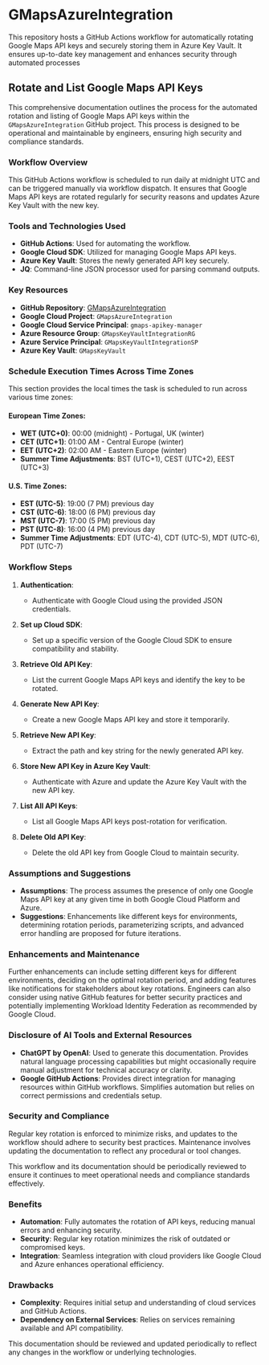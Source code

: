 # GMapsAzureIntegration
This repository hosts a GitHub Actions workflow for automatically rotating Google Maps API keys and securely storing them in Azure Key Vault. It ensures up-to-date key management and enhances security through automated processes

## Rotate and List Google Maps API Keys

This comprehensive documentation outlines the process for the automated rotation and listing of Google Maps API keys within the `GMapsAzureIntegration` GitHub project. This process is designed to be operational and maintainable by engineers, ensuring high security and compliance standards.

### Workflow Overview

This GitHub Actions workflow is scheduled to run daily at midnight UTC and can be triggered manually via workflow dispatch. It ensures that Google Maps API keys are rotated regularly for security reasons and updates Azure Key Vault with the new key.

### Tools and Technologies Used

- **GitHub Actions**: Used for automating the workflow.
- **Google Cloud SDK**: Utilized for managing Google Maps API keys.
- **Azure Key Vault**: Stores the newly generated API key securely.
- **JQ**: Command-line JSON processor used for parsing command outputs.

### Key Resources

- **GitHub Repository**: [GMapsAzureIntegration](https://github.com/ArmaKeoN/GMapsAzureIntegration)
- **Google Cloud Project**: `GMapsAzureIntegration`
- **Google Cloud Service Principal**: `gmaps-apikey-manager`
- **Azure Resource Group**: `GMapsKeyVaultIntegrationRG`
- **Azure Service Principal**: `GMapsKeyVaultIntegrationSP`
- **Azure Key Vault**: `GMapsKeyVault`

### Schedule Execution Times Across Time Zones

This section provides the local times the task is scheduled to run across various time zones:

#### European Time Zones:
- **WET (UTC+0)**: 00:00 (midnight) - Portugal, UK (winter)
- **CET (UTC+1)**: 01:00 AM - Central Europe (winter)
- **EET (UTC+2)**: 02:00 AM - Eastern Europe (winter)
- **Summer Time Adjustments**: BST (UTC+1), CEST (UTC+2), EEST (UTC+3)

#### U.S. Time Zones:
- **EST (UTC-5)**: 19:00 (7 PM) previous day
- **CST (UTC-6)**: 18:00 (6 PM) previous day
- **MST (UTC-7)**: 17:00 (5 PM) previous day
- **PST (UTC-8)**: 16:00 (4 PM) previous day
- **Summer Time Adjustments**: EDT (UTC-4), CDT (UTC-5), MDT (UTC-6), PDT (UTC-7)

### Workflow Steps

1. **Authentication**:
    - Authenticate with Google Cloud using the provided JSON credentials.

2. **Set up Cloud SDK**:
    - Set up a specific version of the Google Cloud SDK to ensure compatibility and stability.

3. **Retrieve Old API Key**:
    - List the current Google Maps API keys and identify the key to be rotated.

4. **Generate New API Key**:
    - Create a new Google Maps API key and store it temporarily.

5. **Retrieve New API Key**:
    - Extract the path and key string for the newly generated API key.

6. **Store New API Key in Azure Key Vault**:
    - Authenticate with Azure and update the Azure Key Vault with the new API key.

7. **List All API Keys**:
    - List all Google Maps API keys post-rotation for verification.

8. **Delete Old API Key**:
    - Delete the old API key from Google Cloud to maintain security.

### Assumptions and Suggestions

- **Assumptions**: The process assumes the presence of only one Google Maps API key at any given time in both Google Cloud Platform and Azure.
- **Suggestions**: Enhancements like different keys for environments, determining rotation periods, parameterizing scripts, and advanced error handling are proposed for future iterations.

### Enhancements and Maintenance

Further enhancements can include setting different keys for different environments, deciding on the optimal rotation period, and adding features like notifications for stakeholders about key rotations. Engineers can also consider using native GitHub features for better security practices and potentially implementing Workload Identity Federation as recommended by Google Cloud.

### Disclosure of AI Tools and External Resources

- **ChatGPT by OpenAI**: Used to generate this documentation. Provides natural language processing capabilities but might occasionally require manual adjustment for technical accuracy or clarity.
- **Google GitHub Actions**: Provides direct integration for managing resources within GitHub workflows. Simplifies automation but relies on correct permissions and credentials setup.

### Security and Compliance

Regular key rotation is enforced to minimize risks, and updates to the workflow should adhere to security best practices. Maintenance involves updating the documentation to reflect any procedural or tool changes.

This workflow and its documentation should be periodically reviewed to ensure it continues to meet operational needs and compliance standards effectively.

### Benefits

- **Automation**: Fully automates the rotation of API keys, reducing manual errors and enhancing security.
- **Security**: Regular key rotation minimizes the risk of outdated or compromised keys.
- **Integration**: Seamless integration with cloud providers like Google Cloud and Azure enhances operational efficiency.

### Drawbacks

- **Complexity**: Requires initial setup and understanding of cloud services and GitHub Actions.
- **Dependency on External Services**: Relies on services remaining available and API compatibility.

This documentation should be reviewed and updated periodically to reflect any changes in the workflow or underlying technologies.
